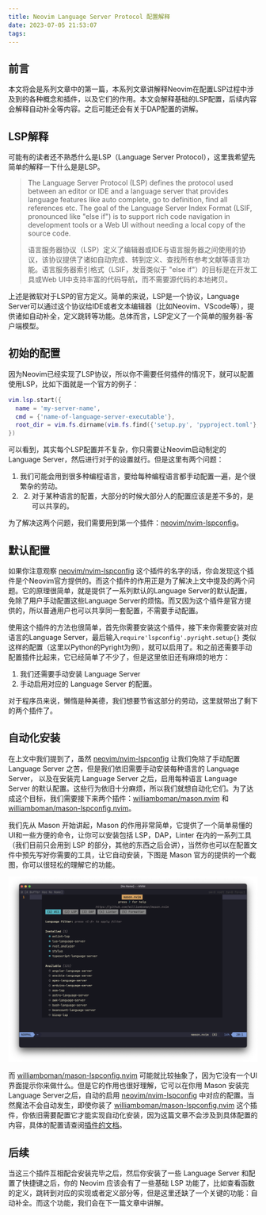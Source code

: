 ```yaml
---
title: Neovim Language Server Protocol 配置解释
date: 2023-07-05 21:53:07
tags:
---
```


## 前言

本文将会是系列文章中的第一篇，本系列文章讲解释Neovim在配置LSP过程中涉及到的各种概念和插件，以及它们的作用。本文会解释基础的LSP配置，后续内容会解释自动补全等内容。之后可能还会有关于DAP配置的讲解。

## LSP解释

可能有的读者还不熟悉什么是LSP（Language Server Protocol），这里我希望先简单的解释一下什么是是LSP。

> The Language Server Protocol (LSP) defines the protocol used between an editor or IDE and a language server that provides language features like auto complete, go to definition, find all references etc. The goal of the Language Server Index Format (LSIF, pronounced like "else if") is to support rich code navigation in development tools or a Web UI without needing a local copy of the source code.
>
> 语言服务器协议（LSP）定义了编辑器或IDE与语言服务器之间使用的协议，该协议提供了诸如自动完成、转到定义、查找所有参考文献等语言功能。语言服务器索引格式（LSIF，发音类似于 "else if"）的目标是在开发工具或Web UI中支持丰富的代码导航，而不需要源代码的本地拷贝。

上述是微软对于LSP的官方定义。简单的来说，LSP是一个协议，Language Server可以通过这个协议给IDE或者文本编辑器（比如Neovim、VScode等），提供诸如自动补全，定义跳转等功能。总体而言，LSP定义了一个简单的服务器-客户端模型。

## 初始的配置

因为Neovim已经实现了LSP协议，所以你不需要任何插件的情况下，就可以配置使用LSP，比如下面就是一个官方的例子：

```lua
vim.lsp.start({
  name = 'my-server-name',
  cmd = {'name-of-language-server-executable'},
  root_dir = vim.fs.dirname(vim.fs.find({'setup.py', 'pyproject.toml'}, { upward = true })[1]),
})
```

可以看到，其实每个LSP配置并不复杂，你只需要让Neovim启动制定的Language Server，然后进行对于的设置就行。但是这里有两个问题：

1. 我们可能会用到很多种编程语言，要给每种编程语言都手动配置一遍，是个很繁杂的劳动。
2. 2. 对于某种语言的配置，大部分的时候大部分人的配置应该是差不多的，是可以共享的。

为了解决这两个问题，我们需要用到第一个插件：[neovim/nvim-lspconfig](https://github.com/neovim/nvim-lspconfig)。

## 默认配置

如果你注意观察 [neovim/nvim-lspconfig](https://github.com/neovim/nvim-lspconfig) 这个插件的名字的话，你会发现这个插件是个Neovim官方提供的。而这个插件的作用正是为了解决上文中提及的两个问题。它的原理很简单，就是提供了一系列默认的Language Server的默认配置，免除了用户手动配置这些Language Server的烦恼。而又因为这个插件是官方提供的，所以普通用户也可以共享同一套配置，不需要手动配置。

使用这个插件的方法也很简单，首先你需要安装这个插件，接下来你需要安装对应语言的Language Server，最后输入`require'lspconfig'.pyright.setup{}` 类似这样的配置（这里以Python的Pyright为例），就可以启用了。和之前还需要手动配置插件比起来，它已经简单了不少了，但是这里依旧还有麻烦的地方：

1. 我们还需要手动安装 Language Server
2. 手动启用对应的 Language Server 的配置。

对于程序员来说，懒惰是种美德，我们想要节省这部分的劳动，这里就带出了剩下的两个插件了。

## 自动化安装

在上文中我们提到了，虽然 [neovim/nvim-lspconfig](https://github.com/neovim/nvim-lspconfig) 让我们免除了手动配置 Language Server 之苦，但是我们依旧需要手动安装每种语言的 Language Server， 以及在安装完 Language Server 之后，启用每种语言 Language Server 的默认配置。这些行为依旧十分麻烦，所以我们就想自动化它们。为了达成这个目标，我们需要接下来两个插件：[williamboman/mason.nvim](https://github.com/williamboman/mason.nvim) 和 [williamboman/mason-lspconfig.nvim](https://github.com/williamboman/mason-lspconfig.nvim)。

我们先从 Mason 开始讲起，Mason 的作用非常简单，它提供了一个简单易懂的UI和一些方便的命令，让你可以安装包括 LSP，DAP，Linter 在内的一系列工具（我们目前只会用到 LSP 的部分，其他的东西之后会讲），当然你也可以在配置文件中预先写好你需要的工具，让它自动安装，下图是 Mason 官方的提供的一个截图，你可以很轻松的理解它的功能。

![img](./neovim-language-server-config-explanation/177617680-d62caf26-f253-4ace-ab57-4b590595adca.png)

而 [williamboman/mason-lspconfig.nvim](https://github.com/williamboman/mason-lspconfig.nvim) 可能就比较抽象了，因为它没有一个UI界面提示你来做什么。但是它的作用也很好理解，它可以在你用 Mason 安装完Language Server之后，自动的启用 [neovim/nvim-lspconfig](https://github.com/neovim/nvim-lspconfig) 中对应的配置。当然魔法不会自动发生，即使你装了 [williamboman/mason-lspconfig.nvim](https://github.com/williamboman/mason-lspconfig.nvim) 这个插件，你依旧需要配置它才能实现自动化安装，因为这篇文章不会涉及到具体配置的内容，具体的配置请查阅[插件的文档](https://github.com/williamboman/mason-lspconfig.nvim/blob/main/doc/mason-lspconfig.txt)。

## 后续

当这三个插件互相配合安装完毕之后，然后你安装了一些 Language Server 和配置了快捷键之后，你的 Neovim 应该会有了一些基础 LSP 功能了，比如查看函数的定义，跳转到对应的实现或者定义部分等，但是这里还缺了一个关键的功能：自动补全。而这个功能，我们会在下一篇文章中讲解。
